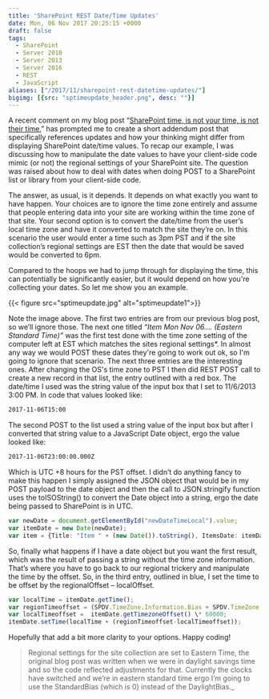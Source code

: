 ```yaml
---
title: 'SharePoint REST Date/Time Updates'
date: Mon, 06 Nov 2017 20:25:15 +0000
draft: false
tags: 
  - SharePoint
  - Server 2010
  - Server 2013
  - Server 2016
  - REST
  - JavaScript
aliases: ["/2017/11/sharepoint-rest-datetime-updates/"]
bigimg: [{src: "sptimeupdate_header.png", desc: ""}]
---
```


A recent comment on my blog post “[SharePoint time, is not your time, is not their time.](../sharepoint-datetime/)” has prompted me to create a short addendum post that specifically references updates and how your thinking might differ from displaying SharePoint date/time values. To recap our example, I was discussing how to manipulate the date values to have your client-side code mimic (or not) the regional settings of your SharePoint site. The question was raised about how to deal with dates when doing POST to a SharePoint list or library from your client-side code.

The answer, as usual, is it depends. It depends on what exactly you want to have happen. Your choices are to ignore the time zone entirely and assume that people entering data into your site are working within the time zone of that site. Your second option is to convert the date/time from the user’s local time zone and have it converted to match the site they’re on. In this scenario the user would enter a time such as 3pm PST and if the site collection’s regional settings are EST then the date that would be saved would be converted to 6pm.

Compared to the hoops we had to jump through for displaying the time, this can potentially be significantly easier, but it would depend on how you're collecting your dates. So let me show you an example.

{{< figure src="sptimeupdate.jpg" alt="sptimeupdate1">}}

Note the image above. The first two entries are from our previous blog post, so we’ll ignore those. The next one titled _“Item Mon Nov 06…. (Eastern Standard Time)”_ was the first test done with the time zone setting of the computer left at EST which matches the sites regional settings\*. In almost any way we would POST these dates they're going to work out ok, so I'm going to ignore that scenario. The next three entries are the interesting ones. After changing the OS's time zone to PST I then did REST POST call to create a new record in that list, the entry outlined with a red box. The date/time I used was the string value of the input box that I set to 11/6/2013 3:00 PM. In code that values looked like:

```cmd
2017-11-06T15:00
```

The second POST to the list used a string value of the input box but after I converted that string value to a JavaScript Date object, ergo the value looked like:

```cmd
2017-11-06T23:00:00.000Z
```

Which is UTC +8 hours for the PST offset. I didn’t do anything fancy to make this happen I simply assigned the JSON object that would be in my POST payload to the date object and then the call to JSON.stringify function uses the toISOString() to convert the Date object into a string, ergo the date being passed to SharePoint is in UTC.

```typescript
var newDate = document.getElementById("newDateTimeLocal").value;
var itemDate = new Date(newDate);
var item = {Title: "Item " + (new Date()).toString(), ItemsDate: itemDate};
```

So, finally what happens if I have a date object but you want the first result, which was the result of passing a string without the time zone information. That’s where you have to go back to our regional trickery and manipulate the time by the offset. So, in the third entry, outlined in blue, I set the time to be offset by the regionalOffset – localOffset.

```typescript
var localTime = itemDate.getTime();
var regionTimeoffset = (SPDV.TimeZone.Information.Bias + SPDV.TimeZone.Information.StandardBias) \* 60000;
var localTimeoffset =  itemDate.getTimezoneOffset() \* 60000;
itemDate.setTime(localTime + (regionTimeoffset-localTimeoffset));
```

Hopefully that add a bit more clarity to your options. Happy coding!

>Regional settings for the site collection are set to Eastern Time, the original blog post was written when we were in daylight savings time and so the code reflected adjustments for that. Currently the clocks have switched and we’re in eastern standard time ergo I’m going to use the StandardBias (which is 0) instead of the DaylightBias._
